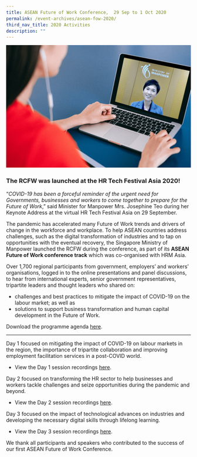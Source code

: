 ```yaml
---
title: ASEAN Future of Work Conference,  29 Sep to 1 Oct 2020
permalink: /event-archives/asean-fow-2020/
third_nav_title: 2020 Activities
description: ""
---
```

![Keynote-Address-HR-Tech-Festival-Asia-2020](/images/min-josephine-teo-hr-fest-keynote-min.png)

### The RCFW was launched at the HR Tech Festival Asia 2020!

“_COVID-19 has been a forceful reminder of the urgent need for Governments, businesses and workers to come together to prepare for the Future of Work_,” said Minister for Manpower Mrs. Josephine Teo during her Keynote Address at the virtual HR Tech Festival Asia on 29 September.

The pandemic has accelerated many Future of Work trends and drivers of change in the workforce and workplace. To help ASEAN countries address challenges, such as the digital transformation of industries and to tap on opportunities with the eventual recovery, the Singapore Ministry of Manpower launched the RCFW during the conference, as part of its **ASEAN Future of Work conference track** which was co-organised with HRM Asia.

Over 1,700 regional participants from government, employers’ and workers’ organisations, logged in to the online presentations and panel discussions, to hear from international experts, senior government representatives, tripartite leaders and thought leaders who shared on:
- challenges and best practices to mitigate the impact of COVID-19 on the labour market; as well as
- solutions to support business transformation and human capital development in the Future of Work.

Download the programme agenda <a href="/files/HR-Tech-Festival Asia-ASEAN-Future-of-Work Track-Provisional-Programme.pdf/">here</a>.

---

Day 1 focused on mitigating the impact of COVID-19 on labour markets in the region, the importance of tripartite collaboration and improving employment facilitation services in a post-COVID world. 
- View the Day 1 session recordings <a href="/2020-asean-fow-day1/">here</a>.

Day 2 focused on transforming the HR sector to help businesses and workers tackle challenges and seize opportunities during the pandemic and beyond. 
- View the Day 2 session recordings <a href="/2020-asean-fow-day2/">here</a>.

Day 3 focused on the impact of technological advances on industries and developing the necessary digital skills through lifelong learning. 
- View the Day 3 session recordings <a href="/hr-tech-fest-asia-2020-asean-fow-track-day3/">here</a>.



We thank all participants and speakers who contributed to the success of our first ASEAN Future of Work Conference.